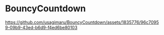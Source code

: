 # BouncyCountdown

https://github.com/usagimaru/BouncyCountdown/assets/1835776/96c70959-09b9-43ed-b6d9-f4ed6be80103
